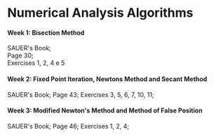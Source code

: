 # Numerical Analysis Algorithms



#### Week 1: Bisection Method
SAUER's Book;   
Page 30;   
Exercises 1, 2, 4 e 5  

#### Week 2: Fixed Point Iteration, Newtons Method and Secant Method
SAUER's Book;
Page 43;
Exercises 3, 5, 6, 7, 10, 11;

#### Week 3: Modified Newton's Method and Method of False Position
SAUER's Book;
Page 46;
Exercises 1, 2, 4;

